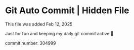 # Git Auto Commit | Hidden File

This file was added Feb 12, 2025

Just for fun and keeping my daily git commit active 🤪

commit number: 304999
